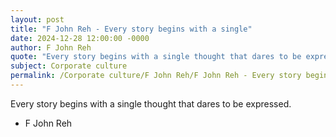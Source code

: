 ```yaml
---
layout: post
title: "F John Reh - Every story begins with a single"
date: 2024-12-28 12:00:00 -0000
author: F John Reh
quote: "Every story begins with a single thought that dares to be expressed."
subject: Corporate culture
permalink: /Corporate culture/F John Reh/F John Reh - Every story begins with a single
---
```


Every story begins with a single thought that dares to be expressed.

- F John Reh

